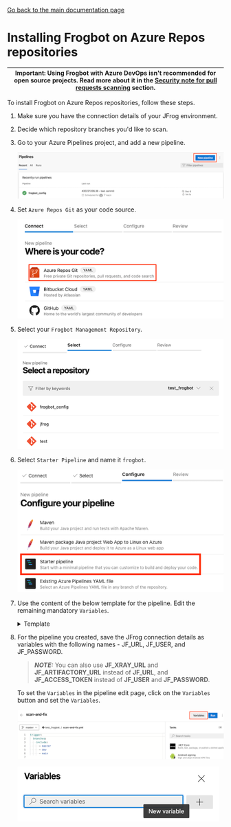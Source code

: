 [Go back to the main documentation page](https://github.com/jfrog/frogbot)

# Installing Frogbot on Azure Repos repositories

| Important: Using Frogbot with Azure DevOps isn't recommended for open source projects. Read more about it in the [Security note for pull requests scanning](../README.md#-security-note-for-pull-requests-scanning) section. |
| -------------------------------------------------------------------------------------------------------------------------------------------------------------------------------------------------------------------- |

To install Frogbot on Azure Repos repositories, follow these steps.

1. Make sure you have the connection details of your JFrog environment.

2. Decide which repository branches you'd like to scan.

3. Go to your Azure Pipelines project, and add a new pipeline.

   ![azure-new-pipeline.png](../images/azure-new-pipeline.png)

4. Set `Azure Repos Git` as your code source.

   ![azure-set-code-source.png.png](../images/azure-set-code-source.png)

5. Select your `Frogbot Management Repository`.

   ![azure-select-repo-to-test.png](../images/azure-select-repo-to-test.png)

6. Select `Starter Pipeline` and name it `frogbot`.

   ![azure-starter-pipeline.png](../images/azure-starter-pipeline.png)

7. Use the content of the below template for the pipeline. Edit the remaining mandatory `Variables`.

   <details>
     <summary>Template</summary>

   ```yml
    schedules:
         # Every 5 minutes
         - cron: "*/5 * * * *"
           branches: 
             include: 
               - "*"
    pool:
         vmImage: ubuntu-latest
    jobs:
       - job:
         displayName: "Frogbot Scan Pull Requests"
         steps:
         - task: CmdLine@2
           displayName: 'Download and Run Frogbot'
           env:
              # [Mandatory if the two conditions below are met]
              # 1. The project uses npm, yarn 2, NuGet or .NET to download its dependencies
              # 2. The `installCommand` variable isn't set in your frogbot-config.yml file.
              # The command that installs the project dependencies (e.g "npm i", "nuget restore" or "dotnet restore")
              JF_INSTALL_DEPS_CMD: ""
   
              # [Mandatory]
              # Azure Repos personal access token with Code -> Read & Write permissions
              JF_GIT_TOKEN: $(FROGBOT_GIT_TOKEN)
   
              # [Mandatory]
              # JFrog platform URL (This functionality requires version 3.29.0 or above of Xray)
              JF_URL: $(JF_URL)
   
              # [Mandatory if JF_USER and JF_PASSWORD are not provided]
              # JFrog access token with 'read' permissions for Xray
              JF_ACCESS_TOKEN: $(JF_ACCESS_TOKEN)
   
              # [Mandatory]
              # The name of the organization that owns this project
              JF_GIT_OWNER: ""
   
              # [Mandatory if JF_ACCESS_TOKEN is not provided]
              # JFrog user and password with 'read' permissions for Xray
              # JF_USER: $(JF_USER)
              # JF_PASSWORD: $(JF_PASSWORD)
   
              # [Optional]
              # If the machine that runs Frogbot has no access to the internet, set the name of a remote repository 
              # in Artifactory, which proxies https://releases.jfrog.io/artifactory
              # The 'frogbot' executable and other tools it needs will be downloaded through this repository.
              # JF_RELEASES_REPO: ""

              # [Optional]
              # Frogbot will download the project dependencies if they're not cached locally. To download the
              # dependencies from a virtual repository in Artifactory, set the name of the repository. There's no
              # need to set this value, if it is set in the frogbot-config.yml file.
              # JF_DEPS_REPO: ""
   
              # [Optional, default: "."]
              # Relative path to the project in the git repository
              # JF_WORKING_DIR: path/to/project/dir
    
              # [Optional]
              # Xray Watches. Learn more about them here: https://www.jfrog.com/confluence/display/JFROG/Configuring+Xray+Watches
              # JF_WATCHES: <watch-1>,<watch-2>...<watch-n>
   
              # [Optional, default: "FALSE"]
              # Displays all existing vulnerabilities, including the ones that were added by the pull request.
              # JF_INCLUDE_ALL_VULNERABILITIES: "TRUE"

              # [Optional, default: "TRUE"]
              # Fails the Frogbot task if any security issue is found.
              # JF_FAIL: "FALSE"
   
              # Predefined Azure Pipelines variables. There's no need to set them.
              JF_GIT_PROJECT: $(System.TeamProject)
              JF_GIT_API_ENDPOINT: $(System.CollectionUri)
              JF_GIT_BASE_BRANCH: $(Build.SourceBranchName)
              JF_GIT_REPO: $(Build.Repository.Name)
              JF_GIT_PROVIDER: 'azureRepos'
   
           inputs:
             script: |
               curl -fLg "https://releases.jfrog.io/artifactory/frogbot/v2/[RELEASE]/getFrogbot.sh" | sh
               ./frogbot scan-pull-requests
               ./frogbot scan-and-fix-repos
   ```

   </details>

8. For the pipeline you created, save the JFrog connection details as variables with the following names - JF_URL, JF_USER, and JF_PASSWORD.

   > **_NOTE:_** You can also use **JF_XRAY_URL** and **JF_ARTIFACTORY_URL** instead of **JF_URL**, and **JF_ACCESS_TOKEN**
   > instead of **JF_USER** and **JF_PASSWORD**.

   To set the `Variables` in the pipeline edit page, click on the `Variables` button and set the `Variables`.

   ![variables_button.png](../images/azure-variables-button.png)

   ![img_1.png](../images/azure-new-variable.png)

